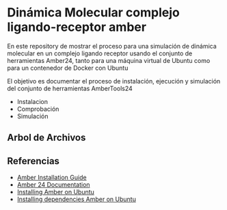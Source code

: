 # Dinámica Molecular complejo ligando-receptor amber

En este repository de mostrar el proceso para una simulación de dinámica molecular en un complejo ligando receptor usando el conjunto de herramientas Amber24, tanto para una máquina virtual de Ubuntu como para un contenedor de Docker con Ubuntu 

El objetivo es documentar el proceso de instalación, ejecución y simulación del conjunto de herramientas AmberTools24 

-   Instalacion 
-   Comprobación
-   Simulación

##  Arbol de Archivos


## Referencias

- [Amber Installation Guide](https://ambermd.org/Installation.php)
- [Amber 24 Documentation](https://ambermd.org/doc12/Amber24.pdf)
- [Installing Amber on Ubuntu](https://ambermd.org/InstUbuntu.php)
- [Installing dependencies Amber on Ubuntu](https://ambermd.org/InstUbuntu.php)
